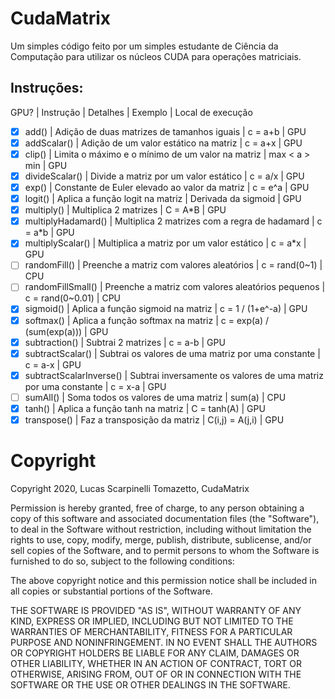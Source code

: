 # CudaMatrix

Um simples código feito por um simples estudante de Ciência da Computação para utilizar os núcleos CUDA para operações matriciais.


## Instruções:

GPU? | Instrução | Detalhes | Exemplo | Local de execução

- [x] add() | Adição de duas matrizes de tamanhos iguais | c = a+b | GPU
- [x] addScalar() | Adição de um valor estático na matriz | c = a+x | GPU
- [x] clip() | Limita o máximo e o mínimo de um valor na matriz | max < a > min | GPU
- [x] divideScalar() | Divide a matriz por um valor estático | c = a/x | GPU
- [x] exp() | Constante de Euler elevado ao valor da matriz | c = e^a | GPU
- [x] logit() | Aplica a função logit na matriz | Derivada da sigmoid | GPU
- [x] multiply() | Multiplica 2 matrizes | C = A*B | GPU
- [x] multiplyHadamard() | Multiplica 2 matrizes com a regra de hadamard | c = a*b | GPU
- [x] multiplyScalar() | Multiplica a matriz por um valor estático | c = a*x | GPU
- [ ] randomFill() | Preenche a matriz com valores aleatórios | c = rand(0~1) | CPU
- [ ] randomFillSmall() | Preenche a matriz com valores aleatórios pequenos | c = rand(0~0.01) | CPU
- [x] sigmoid() | Aplica a função sigmoid na matriz | c = 1 / (1+e^-a) | GPU
- [x] softmax() | Aplica a função softmax na matriz | c = exp(a) / (sum(exp(a))) | GPU
- [x] subtraction() | Subtrai 2 matrizes | c = a-b | GPU
- [x] subtractScalar() | Subtrai os valores de uma matriz por uma constante | c = a-x | GPU
- [x] subtractScalarInverse() | Subtrai inversamente os valores de uma matriz por uma constante | c = x-a | GPU
- [ ] sumAll() | Soma todos os valores de uma matriz | sum(a) | CPU
- [x] tanh() | Aplica a função tanh na matriz | C = tanh(A) | GPU
- [x] transpose() | Faz a transposição da matriz | C(i,j) = A(j,i) | GPU

# Copyright

Copyright 2020, Lucas Scarpinelli Tomazetto, CudaMatrix

Permission is hereby granted, free of charge, to any person obtaining a copy of this software and associated documentation files (the "Software"), to deal in the Software without restriction, including without limitation the rights to use, copy, modify, merge, publish, distribute, sublicense, and/or sell copies of the Software, and to permit persons to whom the Software is furnished to do so, subject to the following conditions:

The above copyright notice and this permission notice shall be included in all copies or substantial portions of the Software.

THE SOFTWARE IS PROVIDED "AS IS", WITHOUT WARRANTY OF ANY KIND, EXPRESS OR IMPLIED, INCLUDING BUT NOT LIMITED TO THE WARRANTIES OF MERCHANTABILITY, FITNESS FOR A PARTICULAR PURPOSE AND NONINFRINGEMENT. IN NO EVENT SHALL THE AUTHORS OR COPYRIGHT HOLDERS BE LIABLE FOR ANY CLAIM, DAMAGES OR OTHER LIABILITY, WHETHER IN AN ACTION OF CONTRACT, TORT OR OTHERWISE, ARISING FROM, OUT OF OR IN CONNECTION WITH THE SOFTWARE OR THE USE OR OTHER DEALINGS IN THE SOFTWARE.

